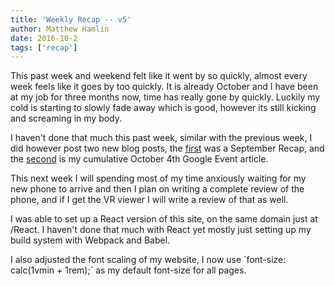 ```yaml
---
title: 'Weekly Recap -- v5'
author: Matthew Hamlin
date: 2016-10-2
tags: ['recap']
---
```


<p>
    This past week and weekend felt like it went by so quickly, almost every week feels like it goes by too quickly. It is already October and I have been at my job for three months now, time has really gone by quickly. Luckily my cold is starting to slowly fade away which is good, however its still kicking and screaming in my body.
</p>
<p>
    I haven't done that much this past week, similar with the previous week, I did however post two new blog posts, the <a href="/Posts/2016/September/SeptemberUpdate" data-css-link-article>first</a> was a September Recap, and the <a href="./October4th" data-css-link-article>second</a> is my cumulative October 4th Google Event article.
</p>
<p>
    This next week I will spending most of my time anxiously waiting for my new phone to arrive and then I plan on writing a complete review of the phone, and if I get the VR viewer I will write a review of that as well.
</p>
<p>
    I was able to set up a React version of this site, on the same domain just at /React. I haven't done that much with React yet mostly just setting up my build system with Webpack and Babel.
</p>
<p>
    I also adjusted the font scaling of my website, I now use `font-size: calc(1vmin + 1rem);` as my default font-size for all pages.
</p>
